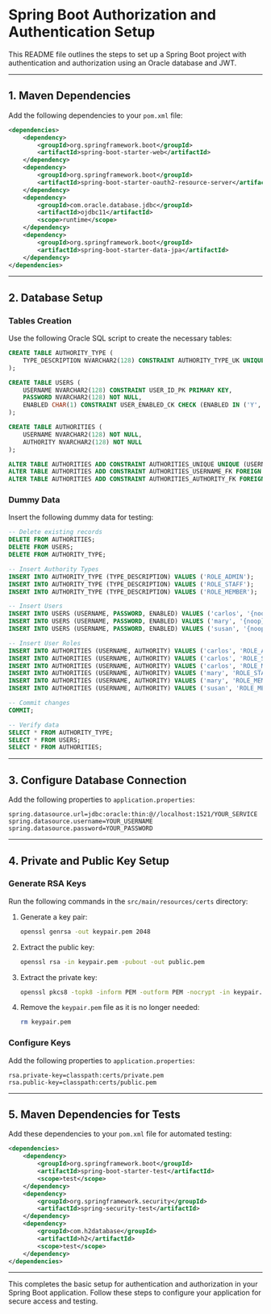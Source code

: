 # Spring Boot Authorization and Authentication Setup

This README file outlines the steps to set up a Spring Boot project with authentication and authorization using an Oracle database and JWT.

---

## 1. Maven Dependencies

Add the following dependencies to your `pom.xml` file:

```xml
<dependencies>
    <dependency>
        <groupId>org.springframework.boot</groupId>
        <artifactId>spring-boot-starter-web</artifactId>
    </dependency>
    <dependency>
        <groupId>org.springframework.boot</groupId>
        <artifactId>spring-boot-starter-oauth2-resource-server</artifactId>
    </dependency>
    <dependency>
        <groupId>com.oracle.database.jdbc</groupId>
        <artifactId>ojdbc11</artifactId>
        <scope>runtime</scope>
    </dependency>
    <dependency>
        <groupId>org.springframework.boot</groupId>
        <artifactId>spring-boot-starter-data-jpa</artifactId>
    </dependency>
</dependencies>
```

---

## 2. Database Setup

### Tables Creation

Use the following Oracle SQL script to create the necessary tables:

```sql
CREATE TABLE AUTHORITY_TYPE (
    TYPE_DESCRIPTION NVARCHAR2(128) CONSTRAINT AUTHORITY_TYPE_UK UNIQUE
);

CREATE TABLE USERS (
    USERNAME NVARCHAR2(128) CONSTRAINT USER_ID_PK PRIMARY KEY,
    PASSWORD NVARCHAR2(128) NOT NULL,
    ENABLED CHAR(1) CONSTRAINT USER_ENABLED_CK CHECK (ENABLED IN ('Y','N')) NOT NULL
);

CREATE TABLE AUTHORITIES (
    USERNAME NVARCHAR2(128) NOT NULL,
    AUTHORITY NVARCHAR2(128) NOT NULL
);

ALTER TABLE AUTHORITIES ADD CONSTRAINT AUTHORITIES_UNIQUE UNIQUE (USERNAME, AUTHORITY);
ALTER TABLE AUTHORITIES ADD CONSTRAINT AUTHORITIES_USERNAME_FK FOREIGN KEY (USERNAME) REFERENCES USERS (USERNAME) ENABLE;
ALTER TABLE AUTHORITIES ADD CONSTRAINT AUTHORITIES_AUTHORITY_FK FOREIGN KEY (AUTHORITY) REFERENCES AUTHORITY_TYPE (TYPE_DESCRIPTION);
```

### Dummy Data

Insert the following dummy data for testing:

```sql
-- Delete existing records
DELETE FROM AUTHORITIES;
DELETE FROM USERS;
DELETE FROM AUTHORITY_TYPE;

-- Insert Authority Types
INSERT INTO AUTHORITY_TYPE (TYPE_DESCRIPTION) VALUES ('ROLE_ADMIN');
INSERT INTO AUTHORITY_TYPE (TYPE_DESCRIPTION) VALUES ('ROLE_STAFF');
INSERT INTO AUTHORITY_TYPE (TYPE_DESCRIPTION) VALUES ('ROLE_MEMBER');

-- Insert Users
INSERT INTO USERS (USERNAME, PASSWORD, ENABLED) VALUES ('carlos', '{noop}testpassword', 'Y');
INSERT INTO USERS (USERNAME, PASSWORD, ENABLED) VALUES ('mary', '{noop}testpassword', 'Y');
INSERT INTO USERS (USERNAME, PASSWORD, ENABLED) VALUES ('susan', '{noop}testpassword', 'Y');

-- Insert User Roles
INSERT INTO AUTHORITIES (USERNAME, AUTHORITY) VALUES ('carlos', 'ROLE_ADMIN');
INSERT INTO AUTHORITIES (USERNAME, AUTHORITY) VALUES ('carlos', 'ROLE_STAFF');
INSERT INTO AUTHORITIES (USERNAME, AUTHORITY) VALUES ('carlos', 'ROLE_MEMBER');
INSERT INTO AUTHORITIES (USERNAME, AUTHORITY) VALUES ('mary', 'ROLE_STAFF');
INSERT INTO AUTHORITIES (USERNAME, AUTHORITY) VALUES ('mary', 'ROLE_MEMBER');
INSERT INTO AUTHORITIES (USERNAME, AUTHORITY) VALUES ('susan', 'ROLE_MEMBER');

-- Commit changes
COMMIT;

-- Verify data
SELECT * FROM AUTHORITY_TYPE;
SELECT * FROM USERS;
SELECT * FROM AUTHORITIES;
```

---

## 3. Configure Database Connection

Add the following properties to `application.properties`:

```properties
spring.datasource.url=jdbc:oracle:thin:@//localhost:1521/YOUR_SERVICE
spring.datasource.username=YOUR_USERNAME
spring.datasource.password=YOUR_PASSWORD
```

---

## 4. Private and Public Key Setup

### Generate RSA Keys

Run the following commands in the `src/main/resources/certs` directory:

1. Generate a key pair:
   ```bash
   openssl genrsa -out keypair.pem 2048
   ```
2. Extract the public key:
   ```bash
   openssl rsa -in keypair.pem -pubout -out public.pem
   ```
3. Extract the private key:
   ```bash
   openssl pkcs8 -topk8 -inform PEM -outform PEM -nocrypt -in keypair.pem -out private.pem
   ```
4. Remove the `keypair.pem` file as it is no longer needed:
   ```bash
   rm keypair.pem
   ```

### Configure Keys

Add the following properties to `application.properties`:

```properties
rsa.private-key=classpath:certs/private.pem
rsa.public-key=classpath:certs/public.pem
```

---

## 5. Maven Dependencies for Tests

Add these dependencies to your `pom.xml` file for automated testing:

```xml
<dependencies>
    <dependency>
        <groupId>org.springframework.boot</groupId>
        <artifactId>spring-boot-starter-test</artifactId>
        <scope>test</scope>
    </dependency>
    <dependency>
        <groupId>org.springframework.security</groupId>
        <artifactId>spring-security-test</artifactId>
    </dependency>
    <dependency>
        <groupId>com.h2database</groupId>
        <artifactId>h2</artifactId>
        <scope>test</scope>
    </dependency>
</dependencies>
```

---

This completes the basic setup for authentication and authorization in your Spring Boot application. Follow these steps to configure your application for secure access and testing.

